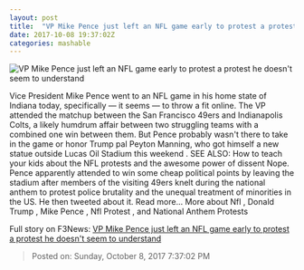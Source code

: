 ```yaml
---
layout: post
title:  "VP Mike Pence just left an NFL game early to protest a protest he doesn't seem to understand"
date: 2017-10-08 19:37:02Z
categories: mashable
---
```


![VP Mike Pence just left an NFL game early to protest a protest he doesn't seem to understand](https://i.amz.mshcdn.com/Z7BwLArJ2wycMpp7tyM8U2xmnI8=/1200x630/2017%2F10%2F08%2F48%2F0397265910ca484cbacae589f7965ef3.7bbd7.jpg)

Vice President Mike Pence went to an NFL game in his home state of Indiana today, specifically — it seems — to throw a fit online. The VP attended the matchup between the San Francisco 49ers and Indianapolis Colts, a likely humdrum affair between two struggling teams with a combined one win between them. But Pence probably wasn't there to take in the game or honor Trump pal Peyton Manning, who got himself a new statue outside Lucas Oil Stadium this weekend . SEE ALSO: How to teach your kids about the NFL protests and the awesome power of dissent Nope. Pence apparently attended to win some cheap political points by leaving the stadium after members of the visiting 49ers knelt during the national anthem to protest police brutality and the unequal treatment of minorities in the US. He then tweeted about it. Read more... More about Nfl , Donald Trump , Mike Pence , Nfl Protest , and National Anthem Protests


Full story on F3News: [VP Mike Pence just left an NFL game early to protest a protest he doesn't seem to understand](http://www.f3nws.com/n/JzvHBD)

> Posted on: Sunday, October 8, 2017 7:37:02 PM

